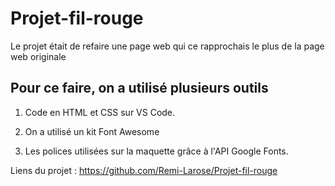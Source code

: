 # Projet-fil-rouge


Le projet était de refaire une page web qui ce rapprochais le plus de la page web originale

## Pour ce faire, on a utilisé plusieurs outils

1. Code en HTML et CSS sur VS Code.

2. On a utilisé un kit Font Awesome

3. Les polices utilisées sur la maquette grâce à l'API Google Fonts.



Liens du projet : https://github.com/Remi-Larose/Projet-fil-rouge
